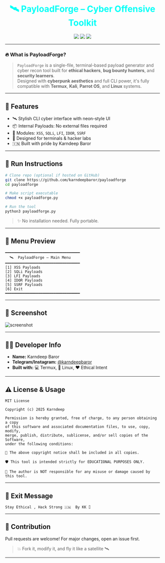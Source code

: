 <h1 align="center" style="color:#00fff7;">
🛰️ PayloadForge – Cyber Offensive Toolkit
</h1>

<p align="center">
  <img src="https://img.shields.io/badge/Made%20By-Karndeep%20Baror-blueviolet?style=for-the-badge">
  <img src="https://img.shields.io/badge/Platform-Termux%20%7C%20Linux-green?style=for-the-badge">
  <img src="https://img.shields.io/badge/Use-For%20Education%20Only-red?style=for-the-badge">
</p>

---

### 🔥 What is PayloadForge?

> `PayloadForge` is a single-file, terminal-based payload generator and cyber recon tool built for **ethical hackers**, **bug bounty hunters**, and **security learners**.  
> Designed with **cyberpunk aesthetics** and full CLI power, it's fully compatible with **Termux**, **Kali**, **Parrot OS**, and **Linux** systems.

---

## 🌌 Features

- 🛰️ Stylish CLI cyber interface with neon-style UI
- 📦 Internal Payloads: No external files required
- 🎯 Modules: `XSS`, `SQLi`, `LFI`, `IDOR`, `SSRF`
- 🧠 Designed for terminals & hacker labs
- 🇮🇳 Built with pride by Karndeep Baror

---

## 🚀 Run Instructions

```bash
# Clone repo (optional if hosted on GitHub)
git clone https://github.com/karndeepbaror/payloadforge
cd payloadforge

# Make script executable
chmod +x payloadforge.py

# Run the tool
python3 payloadforge.py
```

> ✨ No installation needed. Fully portable.

---

## 🧪 Menu Preview

```text
━━━━━━━━━━━━━━━━━━━━━━━━━━━━━━━━━━
  🛰️  PayloadForge – Main Menu
━━━━━━━━━━━━━━━━━━━━━━━━━━━━━━━━━━
[1] XSS Payloads
[2] SQLi Payloads
[3] LFI Payloads
[4] IDOR Payloads
[5] SSRF Payloads
[6] Exit
━━━━━━━━━━━━━━━━━━━━━━━━━━━━━━━━━━
```

---

## 📸 Screenshot

![screenshot](https://user-images.githubusercontent.com/placeholder-tool-banner.png)

---

## 👨‍💻 Developer Info

- **Name:** Karndeep Baror  
- **Telegram/Instagram:** [@karndeepbaror](https://t.me/karndeepbaror)  
- **Built with:** 💻 Termux, 🖤 Linux, ❤️ Ethical Intent

---

## ⚠️ License & Usage

```text
MIT License

Copyright (c) 2025 Karndeep

Permission is hereby granted, free of charge, to any person obtaining a copy
of this software and associated documentation files, to use, copy, modify,
merge, publish, distribute, sublicense, and/or sell copies of the Software,
under the following conditions:

📛 The above copyright notice shall be included in all copies.

🛡️ This tool is intended strictly for EDUCATIONAL PURPOSES ONLY.

🚫 The author is NOT responsible for any misuse or damage caused by this tool.
```

---

## 💬 Exit Message

```text
Stay Ethical , Hack Strong 🇮🇳  By KK ⌷
```

---

## 🔗 Contribution

Pull requests are welcome! For major changes, open an issue first.

> 💥 Fork it, modify it, and fly it like a satellite 🛰️

---

